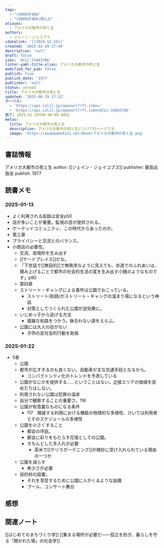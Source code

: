 ```yaml
---
tags:
  - "\U0001F4DA"
  - "\U0001F4DA/読んだ"
aliases:
  - アメリカ大都市の死と生
authors:
  - ジェーン・ジェコブス
cdatelink: '[[2024-12-24]]'
created: '2025-03-29 17:40'
description: 'null'
draft: false
isbn: 'OCLC:33843786'
linter-yaml-title-alias: アメリカ大都市の死と生
modified_for_pub: false
publish: true
publish_date: '1977'
publisher: 'null'
status: unread
title: アメリカ大都市の死と生
updated: '2025-06-19 17:32'
カーリル:
  - 'https://api.calil.jp/openurl?rft.isbn='
  - 'https://api.calil.jp/openurl?rft.isbn=OCLC:33843786'
読了: 2025-01-29T00:00:00.000Z
metas:
  title: アメリカ大都市の死と生
  description: アメリカ大都市の死と生についてのページです。
  image: 'https://asadaame5121.net/Book/アメリカ大都市の死と生.png'
---
```

## 書誌情報
アメリカ大都市の死と生
author: [[ジェイン・ジェイコブズ]]
publisher: 鹿島出版会
publish: 1977 
　
## 読書メモ
### 2025-01-13
- よく利用される街路は安全p50
- 店が多いことが重要。監視の目が提供される。
- ゲーテッドコミュニティ、この時代からあったのか。
- 第三章
- プライバシーと交流とのバランス。
- 小商店の必要性。
	- 交流、居場所を生み出す
	- [[サードプレイス]]だな。
	- 「下世話で[[無目的]]で無秩序なように見えても、歩道でのふれあいは、 積み上げることで都市の社会的生活の富を生み出す小銭のようなものです」p90
	- 第四章
	- ストリート・ギャングによる事件は公園でおこっている。
		- ストリート(街路)がストリート・ギャングの溜まり場になるという神話
		- 対策としてつくられた公園が逆効果に。
	- いじめっ子から逃げる方法
		- 複雑な街路をつかう。鉢合わない道をえらぶ。
	- 公園には大人の目がない
		- 子供の反社会的行動を助長
### 2025-01-22
- 5章
	- 公園
	- 都市が広すぎるのも良くない。自動車が主な交通手段となるから。
		- コンパクトシティ化のトレンドを予測している
	- 公園がなにかを提供する……ということはない。近接エリアの価値を高めたりはしない。
	- 利用されない公園は犯罪の温床
	- 自分で観察することの重要さ。116
	- 公園が有意義なものになる条件
		- 117　隣接する利用における機能の物理的な多様性、ひいては利用者とそのスケジュールの多様性
	- 公園を小さくすること
		- 都会の坪庭。
		- 都会に彩りをもたらす花壇としての公園。
		- きちんとした手入れが必要
			- 英米で[[ゲリラガーデニング]]が微妙に受け入れられている理由の一つか
	- 公園を減らす
		- 希少さが必要
	- 目的材の設置。
		- それを享受するために公園に人がくるような設備
		- プール、コンサート舞台


## 感想

## 関連ノート
[[はじめてのまちづくり学]]
[[集まる場所が必要だ――孤立を防ぎ、暮らしを守る「開かれた場」の社会学]]
